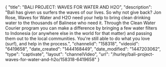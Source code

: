 {
    "title": "BALI PROJECT: WAVES FOR WATER AND H2O",
    "description": "Bali has given us surfers the waves of our lives. So why not give back? Jon Rose, Waves for Water and H2O need your help to bring clean drinking water to the thousands of Balinese who need it. Through the Clean Water Courier program you can make a difference by bringing a few water filters to Indonesia (or anywhere else in the world for that matter) and passing them out to the local communities. You're still able to do what you love (surf), and help in the process.",
    "channelid": "158318",
    "videoid": "6419658",
    "date_created": "1444168449",
    "date_modified": "1447203062",
    "type": "captivate",
    "layout": "channelVideo",
    "url": "\/hurley\/bali-project-waves-for-water-and-h2o\/158318-6419658"
}